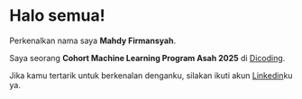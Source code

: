 # Halo semua! 

Perkenalkan nama saya **Mahdy Firmansyah**.<br>

Saya seorang **Cohort Machine Learning Program Asah 2025** di [Dicoding](https://www.dicoding.com/).<br>

Jika kamu tertarik untuk berkenalan denganku, silakan ikuti akun [Linkedin](https://www.linkedin.com/in/mahdy-firmansyah-7b98bb205/)ku ya.
